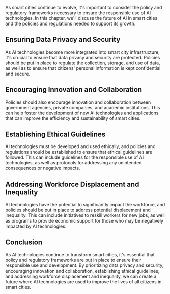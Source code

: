 

As smart cities continue to evolve, it's important to consider the policy and regulatory frameworks necessary to ensure the responsible use of AI technologies. In this chapter, we'll discuss the future of AI in smart cities and the policies and regulations needed to support its growth.

Ensuring Data Privacy and Security
----------------------------------

As AI technologies become more integrated into smart city infrastructure, it's crucial to ensure that data privacy and security are protected. Policies should be put in place to regulate the collection, storage, and use of data, as well as to ensure that citizens' personal information is kept confidential and secure.

Encouraging Innovation and Collaboration
----------------------------------------

Policies should also encourage innovation and collaboration between government agencies, private companies, and academic institutions. This can help foster the development of new AI technologies and applications that can improve the efficiency and sustainability of smart cities.

Establishing Ethical Guidelines
-------------------------------

AI technologies must be developed and used ethically, and policies and regulations should be established to ensure that ethical guidelines are followed. This can include guidelines for the responsible use of AI technologies, as well as protocols for addressing any unintended consequences or negative impacts.

Addressing Workforce Displacement and Inequality
------------------------------------------------

AI technologies have the potential to significantly impact the workforce, and policies should be put in place to address potential displacement and inequality. This can include initiatives to reskill workers for new jobs, as well as programs to provide economic support for those who may be negatively impacted by AI technologies.

Conclusion
----------

As AI technologies continue to transform smart cities, it's essential that policy and regulatory frameworks are put in place to ensure their responsible use and development. By prioritizing data privacy and security, encouraging innovation and collaboration, establishing ethical guidelines, and addressing workforce displacement and inequality, we can create a future where AI technologies are used to improve the lives of all citizens in smart cities.
